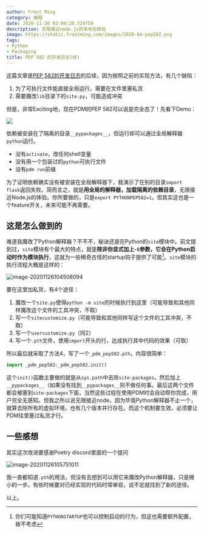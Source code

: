 ```yaml
---
author: Frost Ming
category: 编程
date: 2020-11-26 03:04:20.729759
description: 无限接近node.js的本地包体验
image: https://static.frostming.com/images/2020-04-pep582.png
tags:
- Python
- Packaging
title: PEP 582 的开发日志(续)
---
```


这篇文章是[PEP 582的开发日志](https://frostming.com/2020/04-12/pdm-pep582)的后续，因为按照之前的实现方法，有几个缺陷：

1. 为了可执行文件能直接全局运行，需要在文件里塞私货
2. 需要魔改`lib`目录下的`site.py`，可能造成冲突

但是，非常Exciting地，现在PDM的PEP 582可以说是完全态了！先看下Demo：

<!--more-->

![](https://static.frostming.com/images/pdm-gif.gif)

依赖被安装在了隔离的目录`__pypackages__`，但运行却可以通过全局解释器`python`运行。

- 没有`activate`，改任何shell变量
- 没有用一个包装过的`python`可执行文件
- 没有`pdm run`前缀

为了证明依赖确实没有被安装在全局解释器下，我演示了在别的目录`import flask`返回失败。简而言之，就是**用全局的解释器，加载隔离的依赖目录**，无限接近Node.js的体验。你所要做的，只是`export PYTHONPEP582=1`，但其实这也是一个feature开关，未来可能不再需要。

## 这是怎么做到的

难道我魔改了Python解释器？不不不，秘诀还是在Python的`site`模块中。前文提到过，`site`模块有个最大的特点，就是**除非你显式加上`-S`参数，它会在Python启动时作为模块执行**，这就为一些稀奇古怪的startup钩子提供了可能[^1]。`site`模块的执行流程大概是这样的：

![image-20201126104508094](https://static.frostming.com/images/image-20201126104508094.png)

要在这里加私货，有4个途径：

1. 魔改一个`site.py`使得`python -m site`的时候执行到这里（可能导致和其他同样魔改这个文件的工具冲突，不取）
2. 写一个`sitecustomize.py`（可能导致和其他同样写这个文件的工具冲突，不取）
3. 写一个`usercustomize.py`（同2）
4. 写一个`.pth`文件，使用`import`开头的行，达成执行其中代码的效果（可取）

所以最后就采取了方法4，写了一个`_pdm_pep582.pth`，内容很简单：

```python
import _pdm_pep582;_pdm_pep582.init()
```

这个`init()`函数主要做的就是从`sys.path`中去除`site-packages`，然后加上`__pypackages__`（如果没有找到`__pypackages__`则不做任何事。最后这两个文件都会被塞到`site-packages`下面，当然这些过程在使用PDM时会自动帮你完成，用户完全无感知。但我之所以说无限接近node，因为毕竟Python解释器不止一个，就算去除所有的虚拟环境，也有几个版本并行存在。而这个机制要生效，必须要让PDM往里塞过私货才行。

[^1]: 你们可能知道`PYTHONSTARTUP`也可以控制启动的行为，但这也需要额外配置，故不考虑

## 一些感想

其实这次改进要感谢Poetry discord里面的一个提问

![image-20201126105751011](https://static.frostming.com/images/image-20201126105751011.png)

我一直都知道`.pth`的用法，但没有去想到可以用它来魔改Python解释器，只是微小的一步。有些时候要对已经实现的代码时常审视，说不定就找到了新的途径。

以上。